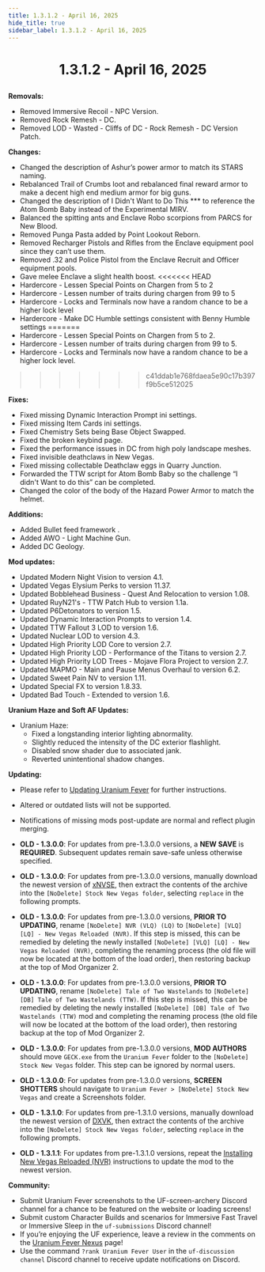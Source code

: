 ```yaml
---
title: 1.3.1.2 - April 16, 2025
hide_title: true
sidebar_label: 1.3.1.2 - April 16, 2025
---
```


# <p align="center"> 1.3.1.2 - April 16, 2025 </p>

**Removals:**
- Removed Immersive Recoil - NPC Version.
- Removed Rock Remesh - DC.
- Removed LOD - Wasted - Cliffs of DC - Rock Remesh - DC Version Patch.

**Changes:**
- Changed the description of Ashur’s power armor to match its STARS naming.
- Rebalanced Trail of Crumbs loot and rebalanced final reward armor to make a decent high end medium armor for big guns.
- Changed the description of I Didn't Want to Do This *** to reference the Atom Bomb Baby instead of the Experimental MIRV.
- Balanced the spitting ants and Enclave Robo scorpions from PARCS for New Blood.
- Removed Punga Pasta added by Point Lookout Reborn.
- Removed Recharger Pistols and Rifles from the Enclave equipment pool since they can’t use them.
- Removed .32 and Police Pistol from the Enclave Recruit and Officer equipment pools.
- Gave melee Enclave a slight health boost.
<<<<<<< HEAD
- Hardercore - Lessen Special Points on Chargen from 5 to 2
- Hardercore - Lessen number of traits during chargen from 99 to 5
- Hardercore - Locks and Terminals now have a random chance to be a higher lock level
- Hardercore - Make DC Humble settings consistent with Benny Humble settings
=======
- Hardercore - Lessen Special Points on Chargen from 5 to 2.
- Hardercore - Lessen number of traits during chargen from 99 to 5.
- Hardercore - Locks and Terminals now have a random chance to be a higher lock level.
>>>>>>> c41ddab1e768fdaea5e90c17b397f9b5ce512025
  
**Fixes:**
- Fixed missing Dynamic Interaction Prompt ini settings.
- Fixed missing Item Cards ini settings.
- Fixed Chemistry Sets being Base Object Swapped.
- Fixed the broken keybind page.
- Fixed the performance issues in DC from high poly landscape meshes.
- Fixed invisible deathclaws in New Vegas.
- Fixed missing collectable Deathclaw eggs in Quarry Junction.
- Forwarded the TTW script for Atom Bomb Baby so the challenge “I didn't Want to do this” can be completed.
- Changed the color of the body of the Hazard Power Armor to match the helmet.
  
**Additions:**
- Added Bullet feed framework .
- Added AWO - Light Machine Gun.
- Added DC Geology.

**Mod updates:**
- Updated Modern Night Vision to version 4.1.
- Updated Vegas Elysium Perks to version 11.37.
- Updated Bobblehead Business - Quest And Relocation to version 1.08.
- Updated RuyN21's - TTW Patch Hub to version  1.1a.
- Updated P6Detonators to version  1.5.
- Updated Dynamic Interaction Prompts to version 1.4.
- Updated TTW Fallout 3 LOD to version 1.6.
- Updated Nuclear LOD to version 4.3.
- Updated High Priority LOD Core to version 2.7.
- Updated High Priority LOD - Performance of the Titans to version 2.7.
- Updated High Priority LOD Trees - Mojave Flora Project to version 2.7.
- Updated MAPMO - Main and Pause Menus Overhaul to version 6.2.
- Updated Sweet Pain NV to version 1.11.
- Updated Special FX to version 1.8.33.
- Updated Bad Touch - Extended to version 1.6.


**Uranium Haze and Soft AF Updates:**
- Uranium Haze:
  - Fixed a longstanding interior lighting abnormality.
  - Slightly reduced the intensity of the DC exterior flashlight.
  - Disabled snow shader due to associated jank.
  - Reverted unintentional shadow changes.

**Updating:**
- Please refer to [Updating Uranium Fever](https://uraniumfever.net/docs/updating/) for further instructions.
- Altered or outdated lists will not be supported.
- Notifications of missing mods post-update are normal and reflect plugin merging.

- **OLD - 1.3.0.0**: For updates from pre-1.3.0.0 versions, a **NEW SAVE** is **REQUIRED**. Subsequent updates remain save-safe unless otherwise specified.
- **OLD - 1.3.0.0**: For updates from pre-1.3.0.0 versions, manually download the newest version of [xNVSE](https://www.nexusmods.com/newvegas/mods/67883?tab=files&file_id=1000145145&nmm=1), then extract the contents of the archive into the `[NoDelete] Stock New Vegas folder`, selecting `replace` in the following prompts.
- **OLD - 1.3.0.0**: For updates from pre-1.3.0.0 versions, **PRIOR TO UPDATING**, rename `[NoDelete] NVR (VLQ) (LQ)` to `[NoDelete] [VLQ] [LQ] - New Vegas Reloaded (NVR)`. If this step is missed, this can be remedied by deleting the newly installed `[NoDelete] [VLQ] [LQ] - New Vegas Reloaded (NVR)`, completing the renaming process (the old file will now be located at the bottom of the load order), then restoring backup at the top of Mod Organizer 2.
- **OLD - 1.3.0.0**: For updates from pre-1.3.0.0 versions, **PRIOR TO UPDATING**, rename `[NoDelete] Tale of Two Wastelands` to `[NoDelete] [DB] Tale of Two Wastelands (TTW)`. If this step is missed, this can be remedied by deleting the newly installed `[NoDelete] [DB] Tale of Two Wastelands (TTW)` mod and completing the renaming process (the old file will now be located at the bottom of the load order), then restoring backup at the top of Mod Organizer 2.
- **OLD - 1.3.0.0**: For updates from pre-1.3.0.0 versions, **MOD AUTHORS** should move `GECK.exe` from the `Uranium Fever` folder to the `[NoDelete] Stock New Vegas` folder. This step can be ignored by normal users.
- **OLD - 1.3.0.0**: For updates from pre-1.3.0.0 versions, **SCREEN SHOTTERS** should navigate to `Uranium Fever > [NoDelete] Stock New Vegas` and create a Screenshots folder.
- **OLD - 1.3.1.0**: For updates from pre-1.3.1.0 versions, manually download the newest version of [DXVK](https://www.nexusmods.com/newvegas/mods/79299?tab=files&file_id=1000149635), then extract the contents of the archive into the `[NoDelete] Stock New Vegas folder`, selecting `replace` in the following prompts.
- **OLD - 1.3.1.1**: For updates from pre-1.3.1.0 versions, repeat the [Installing New Vegas Reloaded (NVR)](https://uraniumfever.net/docs/setupinstructions/#-installing-new-vegas-reloaded-nvr-) instructions to update the mod to the newest version. 

 **Community:**
- Submit Uranium Fever screenshots to the UF-screen-archery Discord channel for a chance to be featured on the website or loading screens!
- Submit custom Character Builds and scenarios for Immersive Fast Travel or Immersive Sleep in the `uf-submissions` Discord channel!
- If you’re enjoying the UF experience, leave a review in the comments on the [Uranium Fever Nexus](https://www.nexusmods.com/newvegas/mods/89815?tab=posts&BH=3) page!
- Use the command `?rank Uranium Fever User` in the `uf-discussion channel` Discord channel to receive update notifications on Discord.
